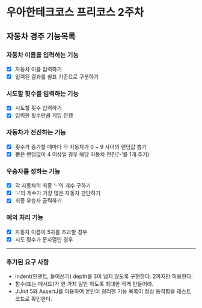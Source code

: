 # 우아한테크코스 프리코스 2주차

## 자동차 경주 기능목록

### 자동차 이름을 입력하는 기능

- [X] 자동차 이름 입력하기
- [X] 입력된 결과를 쉼표 기준으로 구분하기

### 시도할 횟수를 입력하는 기능

- [X] 시도할 횟수 입력하기
- [X] 입력한 횟수만큼 게임 진행

### 자동차가 전진하는 기능

- [X] 횟수가 증가할 때마다 각 자동차가 0 ~ 9 사이의 랜덤값 뽑기
- [X] 뽑은 랜덤값이 4 이상일 경우 해당 자동차 전진(’-’를 1개 추가)

### 우승자를 정하는 기능

- [X] 각 자동차의 최종 ‘-’의 개수 구하기
- [X] ‘-’의 개수가 가장 많은 자동차 판단하기
- [X] 최종 우승자 출력하기

### 예외 처리 기능

- [X] 자동차 이름이 5자를 초과할 경우
- [X] 시도 횟수가 문자열인 경우

---
### 추가된 요구 사항

- indent(인덴트, 들여쓰기) depth를 3이 넘지 않도록 구현한다. 2까지만 허용한다.
- 함수(또는 메서드)가 한 가지 일만 하도록 최대한 작게 만들어라.
- JUnit 5와 AssertJ를 이용하여 본인이 정리한 기능 목록이 정상 동작함을 테스트 코드로 확인한다.